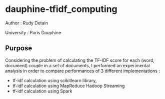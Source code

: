# dauphine-tfidf_computing

Author : Rudy Detain  

University : Paris Dauphine

## Purpose
Considering the problem of calculating the TF-IDF score for each (word, document) couple in a set of documents, I performed an experimental analysis in order to compare performances of 3 different implementations :

- tf-idf calculation using scikitlearn library,
- tf-idf calculation using MapReduce Hadoop Streaming
- tf-idf calculation using Spark


